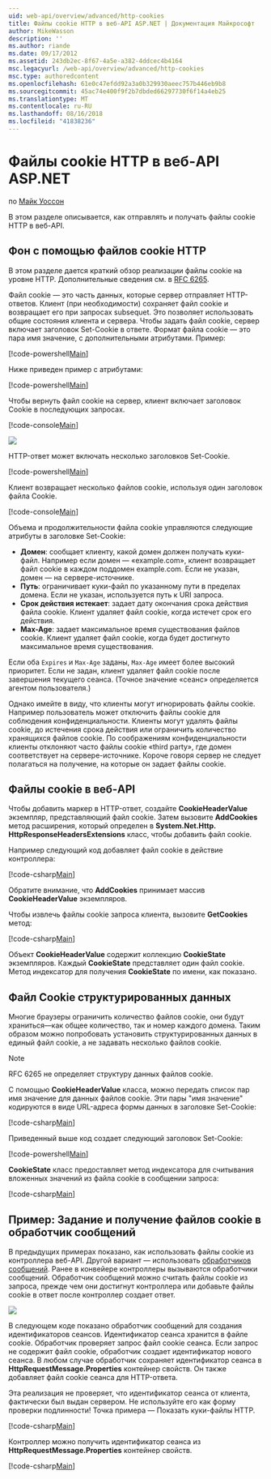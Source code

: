 ```yaml
---
uid: web-api/overview/advanced/http-cookies
title: Файлы cookie HTTP в веб-API ASP.NET | Документация Майкрософт
author: MikeWasson
description: ''
ms.author: riande
ms.date: 09/17/2012
ms.assetid: 243db2ec-8f67-4a5e-a382-4ddcec4b4164
msc.legacyurl: /web-api/overview/advanced/http-cookies
msc.type: authoredcontent
ms.openlocfilehash: 61e0c47efdd92a3a0b329930aeec757b446eb9b8
ms.sourcegitcommit: 45ac74e400f9f2b7dbded66297730f6f14a4eb25
ms.translationtype: MT
ms.contentlocale: ru-RU
ms.lasthandoff: 08/16/2018
ms.locfileid: "41838236"
---
```

<a name="http-cookies-in-aspnet-web-api"></a>Файлы cookie HTTP в веб-API ASP.NET
====================
по [Майк Уоссон](https://github.com/MikeWasson)

В этом разделе описывается, как отправлять и получать файлы cookie HTTP в веб-API.

## <a name="background-on-http-cookies"></a>Фон с помощью файлов cookie HTTP

В этом разделе дается краткий обзор реализации файлы cookie на уровне HTTP. Дополнительные сведения см. в [RFC 6265](http://tools.ietf.org/html/rfc6265).

Файл cookie — это часть данных, которые сервер отправляет HTTP-ответов. Клиент (при необходимости) сохраняет файл cookie и возвращает его при запросах subsequet. Это позволяет использовать общие состояния клиента и сервера. Чтобы задать файл cookie, сервер включает заголовок Set-Cookie в ответе. Формат файла cookie — это пара имя значение, с дополнительными атрибутами. Пример:

[!code-powershell[Main](http-cookies/samples/sample1.ps1)]

Ниже приведен пример с атрибутами:

[!code-powershell[Main](http-cookies/samples/sample2.ps1)]

Чтобы вернуть файл cookie на сервер, клиент включает заголовок Cookie в последующих запросах.

[!code-console[Main](http-cookies/samples/sample3.cmd)]

![](http-cookies/_static/image1.png)

HTTP-ответ может включать несколько заголовков Set-Cookie.

[!code-powershell[Main](http-cookies/samples/sample4.ps1)]

Клиент возвращает несколько файлов cookie, используя один заголовок файла Cookie.

[!code-console[Main](http-cookies/samples/sample5.cmd)]

Объема и продолжительности файла cookie управляются следующие атрибуты в заголовке Set-Cookie:

- **Домен**: сообщает клиенту, какой домен должен получать куки-файл. Например если домен — «example.com», клиент возвращает файл cookie в каждом поддомен example.com. Если не указан, домен — на сервере-источнике.
- **Путь**: ограничивает куки-файл по указанному пути в пределах домена. Если не указан, используется путь к URI запроса.
- **Срок действия истекает**: задает дату окончания срока действия файла cookie. Клиент удаляет файл cookie, когда истечет срок его действия.
- **Max-Age**: задает максимальное время существования файлов cookie. Клиент удаляет файл cookie, когда будет достигнуто максимальное время существования.

Если оба `Expires` и `Max-Age` заданы, `Max-Age` имеет более высокий приоритет. Если не задан, клиент удаляет файл cookie после завершения текущего сеанса. (Точное значение «сеанс» определяется агентом пользователя.)

Однако имейте в виду, что клиенты могут игнорировать файлы cookie. Например пользователь может отключить файлы cookie для соблюдения конфиденциальности. Клиенты могут удалять файлы cookie, до истечения срока действия или ограничить количество хранящихся файлов cookie. По соображениям конфиденциальности клиенты отклоняют часто файлы cookie «third party», где домен соответствует на сервере-источнике. Короче говоря сервер не следует полагаться на получение, на которые он задает файлы cookie.

## <a name="cookies-in-web-api"></a>Файлы cookie в веб-API

Чтобы добавить маркер в HTTP-ответ, создайте **CookieHeaderValue** экземпляр, представляющий файл cookie. Затем вызовите **AddCookies** метод расширения, который определен в **System.Net.Http. HttpResponseHeadersExtensions** класс, чтобы добавить файл cookie.

Например следующий код добавляет файл cookie в действие контроллера:

[!code-csharp[Main](http-cookies/samples/sample6.cs)]

Обратите внимание, что **AddCookies** принимает массив **CookieHeaderValue** экземпляров.

Чтобы извлечь файлы cookie запроса клиента, вызовите **GetCookies** метод:

[!code-csharp[Main](http-cookies/samples/sample7.cs)]

Объект **CookieHeaderValue** содержит коллекцию **CookieState** экземпляров. Каждый **CookieState** представляет один файл cookie. Метод индексатор для получения **CookieState** по имени, как показано.

## <a name="structured-cookie-data"></a>Файл Cookie структурированных данных

Многие браузеры ограничить количество файлов cookie, они будут храниться&#8212;как общее количество, так и номер каждого домена. Таким образом можно попробовать установить структурированных данных в единый файл cookie, а не задавать несколько файлов cookie.

> [!NOTE]
> RFC 6265 не определяет структуру данных файлов cookie.


С помощью **CookieHeaderValue** класса, можно передать список пар имя значение для данных файлов cookie. Эти пары "имя значение" кодируются в виде URL-адреса формы данных в заголовке Set-Cookie:

[!code-csharp[Main](http-cookies/samples/sample8.cs)]

Приведенный выше код создает следующий заголовок Set-Cookie:

[!code-powershell[Main](http-cookies/samples/sample9.ps1)]

**CookieState** класс предоставляет метод индексатора для считывания вложенных значений из файла cookie в сообщении запроса:

[!code-csharp[Main](http-cookies/samples/sample10.cs)]

## <a name="example-set-and-retrieve-cookies-in-a-message-handler"></a>Пример: Задание и получение файлов cookie в обработчик сообщений

В предыдущих примерах показано, как использовать файлы cookie из контроллера веб-API. Другой вариант — использовать [обработчиков сообщений](http-message-handlers.md). Ранее в конвейере контроллеры вызываются обработчики сообщений. Обработчик сообщений можно считать файлы cookie из запроса, прежде чем они достигнут контроллера или добавьте файлы cookie в ответ после контроллер создает ответ.

![](http-cookies/_static/image2.png)

В следующем коде показано обработчик сообщений для создания идентификаторов сеансов. Идентификатор сеанса хранится в файле cookie. Обработчик проверяет запрос файл cookie сеанса. Если запрос не содержит файл cookie, обработчик создает идентификатор нового сеанса. В любом случае обработчик сохраняет идентификатор сеанса в **HttpRequestMessage.Properties** контейнер свойств. Он также добавляет файл cookie сеанса для HTTP-ответа.

Эта реализация не проверяет, что идентификатор сеанса от клиента, фактически был выдан сервером. Не используйте его как форму проверки подлинности! Точка примера — Показать куки-файлы HTTP.

[!code-csharp[Main](http-cookies/samples/sample11.cs)]

Контроллер можно получить идентификатор сеанса из **HttpRequestMessage.Properties** контейнер свойств.

[!code-csharp[Main](http-cookies/samples/sample12.cs)]
